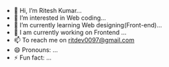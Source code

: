 - 👋 Hi, I’m Ritesh Kumar...
- 👀 I’m interested in Web coding...
- 🌱 I’m currently learning Web designing(Front-end)...
- 💞️ I am currently working on Frontend ...
- 📫 To reach me on ritdev0097@gmail.com
- 😄 Pronouns: ...
- ⚡ Fun fact: ...

<!---
Ritdev0097/Ritdev0097 is a ✨ special ✨ repository because its `README.md` (this file) appears on your GitHub profile.
You can click the Preview link to take a look at your changes.
--->
